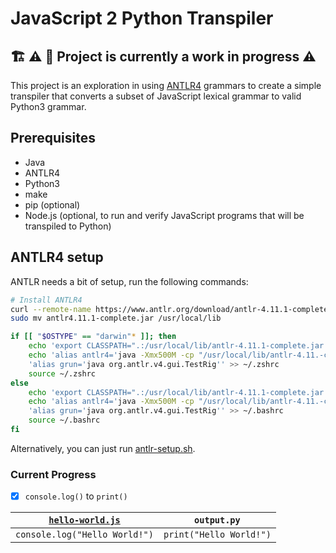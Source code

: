 # JavaScript 2 Python Transpiler

## :building_construction: :warning: :construction: Project is currently a work in progress :warning:

This project is an exploration in using [ANTLR4](https://antlr.org) grammars to create a simple transpiler that converts a subset of JavaScript lexical grammar to valid Python3 grammar.

## Prerequisites

- Java
- ANTLR4
- Python3
- make
- pip (optional)
- Node.js (optional, to run and verify JavaScript programs that will be transpiled to Python)

## ANTLR4 setup

ANTLR needs a bit of setup, run the following commands:

```bash
# Install ANTLR4
curl --remote-name https://www.antlr.org/download/antlr-4.11.1-complete.jar
sudo mv antlr4.11.1-complete.jar /usr/local/lib

if [[ "$OSTYPE" == "darwin"* ]]; then
    echo 'export CLASSPATH=".:/usr/local/lib/antlr-4.11.1-complete.jar:${CLASSPATH}"' >> ~/.zprofile
    echo 'alias antlr4='java -Xmx500M -cp "/usr/local/lib/antlr-4.11.-complete.jar:${CLASSPATH}" org.antlr.v4.Tool'' >> ~/.zshrc
    'alias grun='java org.antlr.v4.gui.TestRig'' >> ~/.zshrc
    source ~/.zshrc
else
    echo 'export CLASSPATH=".:/usr/local/lib/antlr-4.11.1-complete.jar:${CLASSPATH}"' >> ~/.profile
    echo 'alias antlr4='java -Xmx500M -cp "/usr/local/lib/antlr-4.11.-complete.jar:${CLASSPATH}" org.antlr.v4.Tool'' >> ~/.bashrc
    'alias grun='java org.antlr.v4.gui.TestRig'' >> ~/.bashrc
    source ~/.bashrc
fi
```

Alternatively, you can just run [antlr-setup.sh](antlr-setup.sh).

### Current Progress

- [x] `console.log()` to `print()`

| [`hello-world.js`](hello-world.js) | `output.py`            |
| ---------------------------------- | ---------------------- |
| `console.log("Hello World!")`       | `print("Hello World!")` |

